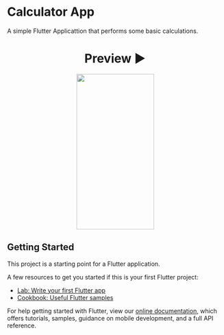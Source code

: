 # Calculator App

A simple Flutter Applicattion that performs some basic calculations.

<h1 align=center> Preview ▶ </h1>
  <p align="center">
    <img src="https://user-images.githubusercontent.com/70858557/122452459-e6f19b80-cfc6-11eb-9c99-ca07301d3f9c.PNG" height="363px" width="181px">

## Getting Started

This project is a starting point for a Flutter application.

A few resources to get you started if this is your first Flutter project:

- [Lab: Write your first Flutter app](https://flutter.dev/docs/get-started/codelab)
- [Cookbook: Useful Flutter samples](https://flutter.dev/docs/cookbook)

For help getting started with Flutter, view our
[online documentation](https://flutter.dev/docs), which offers tutorials,
samples, guidance on mobile development, and a full API reference.

